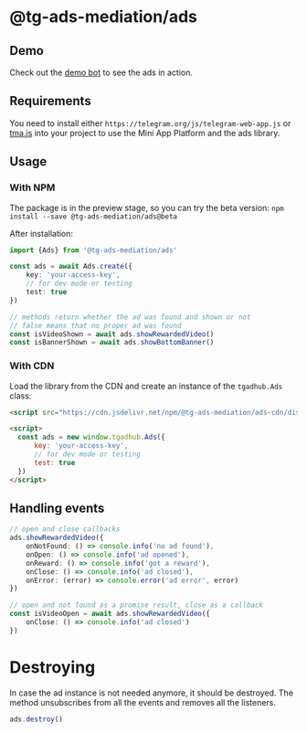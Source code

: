 # @tg-ads-mediation/ads

## Demo

Check out the [demo bot](https://t.me/AdsInMiniAppsDemoBot) to see the ads in action.

## Requirements

You need to install either `https://telegram.org/js/telegram-web-app.js` or [tma.js](https://github.com/Telegram-Mini-Apps/tma.js) into your project to use the Mini App Platform and the ads library.

## Usage

### With NPM

The package is in the preview stage, so you can try the beta version:
`npm install --save @tg-ads-mediation/ads@beta`

After installation:

```typescript
import {Ads} from '@tg-ads-mediation/ads'

const ads = await Ads.create({
    key: 'your-access-key',
    // for dev mode or testing
    test: true
})

// methods return whether the ad was found and shown or not
// false means that no proper ad was found
const isVideoShown = await ads.showRewardedVideo()
const isBannerShown = await ads.showBottomBanner()
```

### With CDN

Load the library from the CDN and create an instance of the `tgadhub.Ads` class:

```html
<script src="https://cdn.jsdelivr.net/npm/@tg-ads-mediation/ads-cdn/dist/ads.js"></script>

<script>
  const ads = new window.tgadhub.Ads({
      key: 'your-access-key',
      // for dev mode or testing
      test: true
  })
</script>
```

## Handling events

```typescript
// open and close callbacks
ads.showRewardedVideo({
    onNotFound: () => console.info('no ad found'),
    onOpen: () => console.info('ad opened'),
    onReward: () => console.info('got a reward'),
    onClose: () => console.info('ad closed'),
    onError: (error) => console.error('ad error', error)
})

// open and not found as a promise result, close as a callback
const isVideoOpen = await ads.showRewardedVideo({
    onClose: () => console.info('ad closed')
})
```

# Destroying

In case the ad instance is not needed anymore, it should be destroyed. The method unsubscribes from all the events and removes all the listeners.

```typescript
ads.destroy()
```
